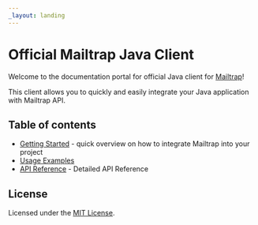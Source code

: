 ```yaml
---
_layout: landing
---
```

# Official Mailtrap Java Client

Welcome to the documentation portal for official Java client for <a href="https://mailtrap.io/" target="_blank">Mailtrap</a>!

This client allows you to quickly and easily integrate your Java application with Mailtrap API.


## Table of contents

- [Getting Started](getting-started.md) - quick overview on how to integrate Mailtrap into your project
- [Usage Examples](usage-examples.md) 
- [API Reference](javadocs.md) - Detailed API Reference

## License
Licensed under the <a href="https://github.com/railsware/mailtrap-java/blob/main/LICENSE.txt" target="_blank">MIT License</a>.
